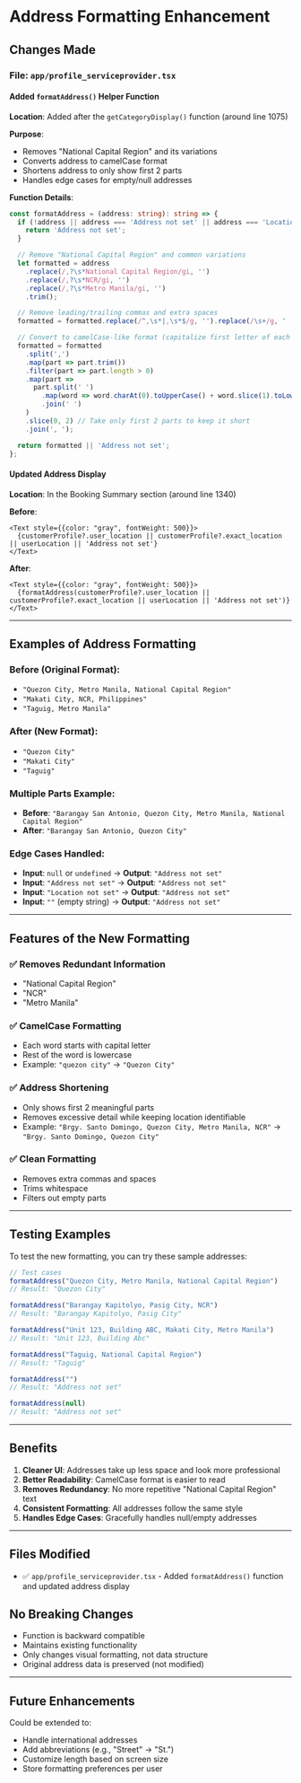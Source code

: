 # Address Formatting Enhancement

## Changes Made

### File: `app/profile_serviceprovider.tsx`

#### Added `formatAddress()` Helper Function

**Location**: Added after the `getCategoryDisplay()` function (around line 1075)

**Purpose**: 
- Removes "National Capital Region" and its variations
- Converts address to camelCase format 
- Shortens address to only show first 2 parts
- Handles edge cases for empty/null addresses

**Function Details**:
```typescript
const formatAddress = (address: string): string => {
  if (!address || address === 'Address not set' || address === 'Location not set') {
    return 'Address not set';
  }

  // Remove "National Capital Region" and common variations
  let formatted = address
    .replace(/,?\s*National Capital Region/gi, '')
    .replace(/,?\s*NCR/gi, '')
    .replace(/,?\s*Metro Manila/gi, '')
    .trim();

  // Remove leading/trailing commas and extra spaces
  formatted = formatted.replace(/^,\s*|,\s*$/g, '').replace(/\s+/g, ' ');

  // Convert to camelCase-like format (capitalize first letter of each word)
  formatted = formatted
    .split(',')
    .map(part => part.trim())
    .filter(part => part.length > 0)
    .map(part => 
      part.split(' ')
        .map(word => word.charAt(0).toUpperCase() + word.slice(1).toLowerCase())
        .join(' ')
    )
    .slice(0, 2) // Take only first 2 parts to keep it short
    .join(', ');

  return formatted || 'Address not set';
};
```

#### Updated Address Display

**Location**: In the Booking Summary section (around line 1340)

**Before**:
```tsx
<Text style={{color: "gray", fontWeight: 500}}>
  {customerProfile?.user_location || customerProfile?.exact_location || userLocation || 'Address not set'}
</Text>
```

**After**:
```tsx
<Text style={{color: "gray", fontWeight: 500}}>
  {formatAddress(customerProfile?.user_location || customerProfile?.exact_location || userLocation || 'Address not set')}
</Text>
```

---

## Examples of Address Formatting

### Before (Original Format):
- `"Quezon City, Metro Manila, National Capital Region"`
- `"Makati City, NCR, Philippines"`
- `"Taguig, Metro Manila"`

### After (New Format):
- `"Quezon City"`
- `"Makati City"`
- `"Taguig"`

### Multiple Parts Example:
- **Before**: `"Barangay San Antonio, Quezon City, Metro Manila, National Capital Region"`
- **After**: `"Barangay San Antonio, Quezon City"`

### Edge Cases Handled:
- **Input**: `null` or `undefined` → **Output**: `"Address not set"`
- **Input**: `"Address not set"` → **Output**: `"Address not set"`
- **Input**: `"Location not set"` → **Output**: `"Address not set"`
- **Input**: `""` (empty string) → **Output**: `"Address not set"`

---

## Features of the New Formatting

### ✅ Removes Redundant Information
- "National Capital Region"
- "NCR" 
- "Metro Manila"

### ✅ CamelCase Formatting
- Each word starts with capital letter
- Rest of the word is lowercase
- Example: `"quezon city"` → `"Quezon City"`

### ✅ Address Shortening
- Only shows first 2 meaningful parts
- Removes excessive detail while keeping location identifiable
- Example: `"Brgy. Santo Domingo, Quezon City, Metro Manila, NCR"` → `"Brgy. Santo Domingo, Quezon City"`

### ✅ Clean Formatting
- Removes extra commas and spaces
- Trims whitespace
- Filters out empty parts

---

## Testing Examples

To test the new formatting, you can try these sample addresses:

```typescript
// Test cases
formatAddress("Quezon City, Metro Manila, National Capital Region")
// Result: "Quezon City"

formatAddress("Barangay Kapitolyo, Pasig City, NCR")  
// Result: "Barangay Kapitolyo, Pasig City"

formatAddress("Unit 123, Building ABC, Makati City, Metro Manila")
// Result: "Unit 123, Building Abc"

formatAddress("Taguig, National Capital Region")
// Result: "Taguig"

formatAddress("")
// Result: "Address not set"

formatAddress(null)
// Result: "Address not set"
```

---

## Benefits

1. **Cleaner UI**: Addresses take up less space and look more professional
2. **Better Readability**: CamelCase format is easier to read
3. **Removes Redundancy**: No more repetitive "National Capital Region" text
4. **Consistent Formatting**: All addresses follow the same style
5. **Handles Edge Cases**: Gracefully handles null/empty addresses

---

## Files Modified

- ✅ `app/profile_serviceprovider.tsx` - Added `formatAddress()` function and updated address display

## No Breaking Changes

- Function is backward compatible
- Maintains existing functionality
- Only changes visual formatting, not data structure
- Original address data is preserved (not modified)

---

## Future Enhancements

Could be extended to:
- Handle international addresses
- Add abbreviations (e.g., "Street" → "St.")
- Customize length based on screen size
- Store formatting preferences per user